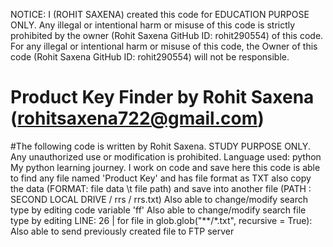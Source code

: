 NOTICE:
I (ROHIT SAXENA) created this code for EDUCATION PURPOSE ONLY. Any illegal or intentional harm or misuse of this code is strictly prohibited by the owner (Rohit Saxena GitHub ID: rohit290554) of this code. For any illegal or intentional harm or misuse of this code, the Owner of this code (Rohit Saxena GitHub ID: rohit290554) will not be responsible. 

# Product Key Finder by Rohit Saxena (rohitsaxena722@gmail.com)
#The following code is written by Rohit Saxena. STUDY PURPOSE ONLY. Any unauthorized use or modification is prohibited.
Language used: python
My python learning journey. I work on code and save here 
this code is able to find any file named 'Product Key' and has file format as TXT 
also copy the data (FORMAT: file data \t file path) and save into another file (PATH : SECOND LOCAL DRIVE / rrs / rrs.txt)
Also able to change/modify search type by editing code variable 'ff'
Also able to change/modify search file type by editing LINE: 26 | for file in glob.glob("**/*.txt", recursive = True):
Also able to send previously created file to FTP server

